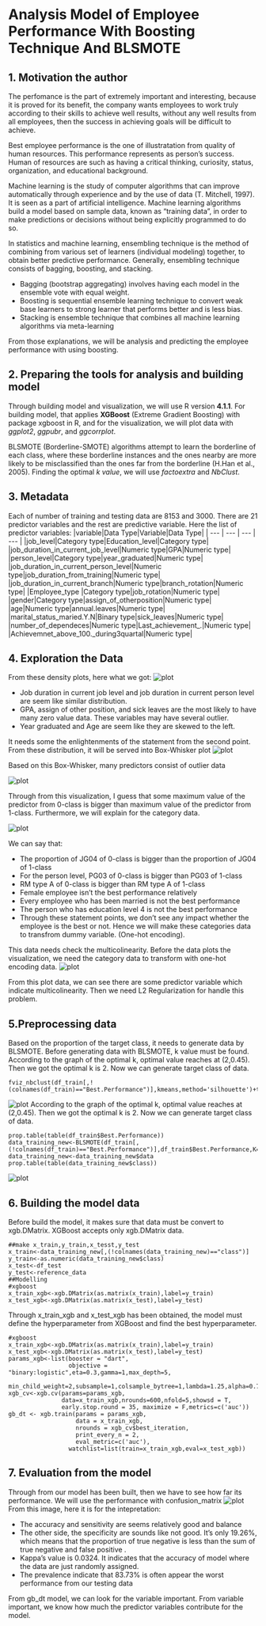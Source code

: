 # Analysis Model of Employee Performance With Boosting Technique And BLSMOTE

## 1. Motivation the author
The perfomance is the part of extremely important and interesting, because it is proved for its benefit, the company wants employees to work truly according to their skills to achieve well results, without any well results from all employees, then the success in achieving goals will be difficult to achieve.

Best employee performance is the one of illustratation from quality of human resources. This performance represents as person’s success. Human of resources are such as having a critical thinking, curiosity, status, organization, and educational background.

Machine learning is the study of computer algorithms that can improve automatically through experience and by the use of data (T. Mitchell, 1997). It is seen as a part of artificial intelligence. Machine learning algorithms build a model based on sample data, known as “training data”, in order to make predictions or decisions without being explicitly programmed to do so.

In statistics and machine learning, ensembling technique is the method of combining from various set of learners (individual modeling) together, to obtain better predictive performance. Generally, ensembling technique consists of bagging, boosting, and stacking.

- Bagging (bootstrap aggregating) involves having each model in the ensemble vote with equal weight.
- Boosting is sequential ensemble learning technique to convert weak base learners to strong learner that performs better and is less bias.
- Stacking is ensemble technique that combines all machine learning algorithms via meta-learning

From those explanations, we will be analysis and predicting the employee performance with using boosting.
## 2. Preparing the tools for analysis and building model
Through building model and visualization, we will use R version **4.1.1**. For building model, that applies **XGBoost** (Extreme Gradient Boosting) with package xgboost in R, and for the visualization, we will plot data with _ggplot2_, _ggpubr_, and _ggcorrplot_.

BLSMOTE (Borderline-SMOTE) algorithms attempt to learn the borderline of each class, where these borderline instances and the ones nearby are more likely to be misclassified than the ones far from the borderline (H.Han et al., 2005). Finding the optimal _k value_, we will use _factoextra_ and _NbClust_.

## 3. Metadata

Each of number of training and testing data are 8153 and 3000. There are 21 predictor variables and the rest are predictive variable. Here the list of predictor variables:
|variable|Data Type|Variable|Data Type|
| --- | --- | --- | --- |
|job_level|Category type|Education_level|Category type|
|job_duration_in_current_job_level|Numeric type|GPA|Numeric type|
|person_level|Category type|year_graduated|Numeric type|
|job_duration_in_current_person_level|Numeric type|job_duration_from_training|Numeric type|
|job_duration_in_current_branch|Numeric type|branch_rotation|Numeric type|
|Employee_type |Category type|job_rotation|Numeric type|
|gender|Category type|assign_of_otherposition|Numeric type|
|age|Numeric type|annual.leaves|Numeric type|
|marital_status_maried.Y.N|Binary type|sick_leaves|Numeric type|
|number_of_dependeces|Numeric type|Last_achievement_.|Numeric type|
|Achievemnet_above_100._during3quartal|Numeric type|



## 4. Exploration the Data
From these density plots, here what we got:
![plot](https://github.com/chandna70/Analysis-Model-of-Employee-Performance-With-BoostingTechnique-And-BLSMOTE/blob/main/image/Distribution%20Density%20of%20Continous%20data.png "The visualization of numeric variable")

- Job duration in current job level and job duration in current person level are seem like similar distribution.
- GPA, assign of other position, and sick leaves are the most likely to have many zero value data. These variables may have several outlier.
- Year graduated and Age are seem like they are skewed to the left.


It needs some the enlightenments of the statement from the second point. From these distribution, it will be served into Box-Whisker plot
![plot](https://github.com/chandna70/Analysis-Model-of-Employee-Performance-With-BoostingTechnique-And-BLSMOTE/blob/main/image/Boxplot%20data.png "Box-Plot visualization")

Based on this Box-Whisker, many predictors consist of outlier data

![plot](https://github.com/chandna70/Analysis-Model-of-Employee-Performance-With-BoostingTechnique-And-BLSMOTE/blob/main/image/Rplot01.png "Density visualization to each 0 and 1 class")

Through from this visualization, I guess that some maximum value of the predictor from 0-class is bigger than maximum value of the predictor from 1-class. Furthermore, we will explain for the category data.

![plot](https://github.com/chandna70/Analysis-Model-of-Employee-Performance-With-BoostingTechnique-And-BLSMOTE/blob/main/image/Categorical%20data%20to%20target%20class.png "Category Data for each target class")

We can say that:

- The proportion of JG04 of 0-class is bigger than the proportion of JG04 of 1-class
- For the person level, PG03 of 0-class is bigger than PG03 of 1-class
- RM type A of 0-class is bigger than RM type A of 1-class
- Female employee isn’t the best performance relatively
- Every employee who has been married is not the best performance
- The person who has education level 4 is not the best performance
- Through these statement points, we don’t see any impact whether the employee is the best or not. Hence we will make these categories data to transfrom dummy variable. (One-hot encoding).

This data needs check the multicolinearity. Before the data plots the visualization, we need the category data to transform with one-hot encoding data.
![plot](https://github.com/chandna70/Analysis-Model-of-Employee-Performance-With-BoostingTechnique-And-BLSMOTE/blob/main/image/Multicolinearity.png "Correlation of the predictors")

From this plot data, we can see there are some predictor variable which indicate multicolinearity. Then we need L2 Regularization for handle this problem.

## 5.Preprocessing data
Based on the proportion of the target class, it needs to generate data by BLSMOTE. Before generating data with BLSMOTE, k value must be found.
According to the graph of the optimal k, optimal value reaches at (2,0.45). Then we got the optimal k is 2. Now we can generate target class of data.
```
fviz_nbclust(df_train[,!(colnames(df_train)=="Best.Performance")],kmeans,method='silhouette')+theme_black()
```
![plot](https://github.com/chandna70/Analysis-Model-of-Employee-Performance-With-BoostingTechnique-And-BLSMOTE/blob/main/image/Rplot03.png "Optimal number of k clusters")
According to the graph of the optimal k, optimal value reaches at (2,0.45). Then we got the optimal k is 2. Now we can generate target class of data.
```
prop.table(table(df_train$Best.Performance))
data_training_new<-BLSMOTE(df_train[,(!colnames(df_train)=="Best.Performance")],df_train$Best.Performance,K=2)
data_training_new<-data_training_new$data
prop.table(table(data_training_new$class))
```
![plot](https://github.com/chandna70/Analysis-Model-of-Employee-Performance-With-BoostingTechnique-And-BLSMOTE/blob/main/image/propotions.JPG "Before and after from the proportion of the target class")

## 6. Building the model data

Before build the model, it makes sure that data must be convert to xgb.DMatrix. XGBoost accepts only xgb.DMatrix data.

```
##make x_train,y_train,x_tesst,y_test
x_train<-data_training_new[,(!colnames(data_training_new)=="class")]
y_train<-as.numeric(data_training_new$class)
x_test<-df_test
y_test<-reference_data
##Modelling
#xgboost
x_train_xgb<-xgb.DMatrix(as.matrix(x_train),label=y_train)
x_test_xgb<-xgb.DMatrix(as.matrix(x_test),label=y_test)
```
Through x_train_xgb and x_test_xgb has been obtained, the model must define the hyperparameter from XGBoost and find the best hyperparameter.

```
#xgboost
x_train_xgb<-xgb.DMatrix(as.matrix(x_train),label=y_train)
x_test_xgb<-xgb.DMatrix(as.matrix(x_test),label=y_test)
params_xgb<-list(booster = "dart", 
                 objective = "binary:logistic",eta=0.3,gamma=1,max_depth=5,
                 min_child_weight=2,subsample=1,colsample_bytree=1,lambda=1.25,alpha=0.75)
xgb_cv<-xgb.cv(params=params_xgb,
               data=x_train_xgb,nrounds=600,nfold=5,showsd = T, 
               early.stop.round = 35, maximize = F,metrics=c('auc'))
gb_dt <- xgb.train(params = params_xgb,
                   data = x_train_xgb,
                   nrounds = xgb_cv$best_iteration,
                   print_every_n = 2,
                   eval_metric=c('auc'),
                 watchlist=list(train=x_train_xgb,eval=x_test_xgb))
```

## 7. Evaluation from the model
Through from our model has been built, then we have to see how far its performance. We will use the performance with confusion_matrix
![plot](https://github.com/chandna70/Analysis-Model-of-Employee-Performance-With-BoostingTechnique-And-BLSMOTE/blob/main/image/Capture.JPG "Confusion Matrix")
From this image, here it is for the intepretation:

- The accuracy and sensitivity are seems relatively good and balance
- The other side, the specificity are sounds like not good. It’s only 19.26%, which means that the proportion of true negative is less than the sum of true negative and false positive .
- Kappa’s value is 0.0324. It indicates that the accuracy of model where the data are just randomly assigned.
- The prevalence indicate that 83.73% is often appear the worst performance from our testing data

From gb_dt model, we can look for the variable important. From variable important, we know how much the predictor variables contribute for the model.


